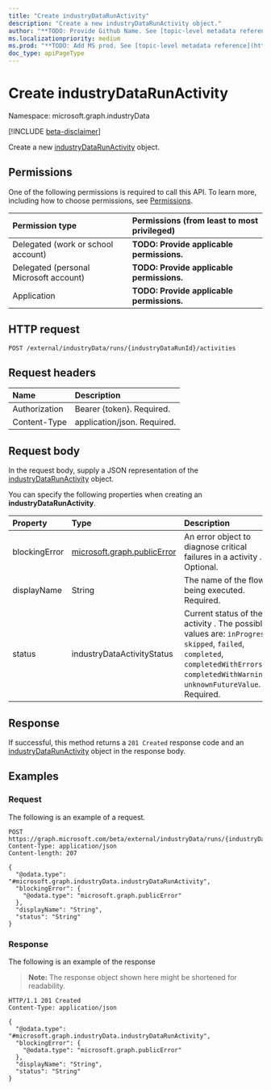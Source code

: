 ```yaml
---
title: "Create industryDataRunActivity"
description: "Create a new industryDataRunActivity object."
author: "**TODO: Provide Github Name. See [topic-level metadata reference](https://aka.ms/msgo?pagePath=API/Document/Guidelines/Metadata)**"
ms.localizationpriority: medium
ms.prod: "**TODO: Add MS prod. See [topic-level metadata reference](https://aka.ms/msgo?pagePath=API/Document/Guidelines/Metadata)**"
doc_type: apiPageType
---
```


# Create industryDataRunActivity
Namespace: microsoft.graph.industryData

[!INCLUDE [beta-disclaimer](../../includes/beta-disclaimer.md)]

Create a new [industryDataRunActivity](../resources/industrydata-industrydatarunactivity.md) object.

## Permissions
One of the following permissions is required to call this API. To learn more, including how to choose permissions, see [Permissions](/graph/permissions-reference).

|Permission type|Permissions (from least to most privileged)|
|:---|:---|
|Delegated (work or school account)|**TODO: Provide applicable permissions.**|
|Delegated (personal Microsoft account)|**TODO: Provide applicable permissions.**|
|Application|**TODO: Provide applicable permissions.**|

## HTTP request

<!-- {
  "blockType": "ignored"
}
-->
``` http
POST /external/industryData/runs/{industryDataRunId}/activities
```

## Request headers
|Name|Description|
|:---|:---|
|Authorization|Bearer {token}. Required.|
|Content-Type|application/json. Required.|

## Request body
In the request body, supply a JSON representation of the [industryDataRunActivity](../resources/industrydata-industrydatarunactivity.md) object.

You can specify the following properties when creating an **industryDataRunActivity**.

|Property|Type|Description|
|:---|:---|:---|
|blockingError|[microsoft.graph.publicError](../resources/publicerror.md)|An error object to diagnose critical failures in a activity . Optional.|
|displayName|String|The name of the flow being executed. Required.|
|status|industryDataActivityStatus|Current status of the activity . The possible values are: `inProgress`, `skipped`, `failed`, `completed`, `completedWithErrors`, `completedWithWarnings`, `unknownFutureValue`. Required.|



## Response

If successful, this method returns a `201 Created` response code and an [industryDataRunActivity](../resources/industrydata-industrydatarunactivity.md) object in the response body.

## Examples

### Request
The following is an example of a request.
<!-- {
  "blockType": "request",
  "name": "create_industrydatarunactivity_from_"
}
-->
``` http
POST https://graph.microsoft.com/beta/external/industryData/runs/{industryDataRunId}/activities
Content-Type: application/json
Content-length: 207

{
  "@odata.type": "#microsoft.graph.industryData.industryDataRunActivity",
  "blockingError": {
    "@odata.type": "microsoft.graph.publicError"
  },
  "displayName": "String",
  "status": "String"
}
```


### Response
The following is an example of the response
>**Note:** The response object shown here might be shortened for readability.
<!-- {
  "blockType": "response",
  "truncated": true,
  "@odata.type": "microsoft.graph.industryData.industryDataRunActivity"
}
-->
``` http
HTTP/1.1 201 Created
Content-Type: application/json

{
  "@odata.type": "#microsoft.graph.industryData.industryDataRunActivity",
  "blockingError": {
    "@odata.type": "microsoft.graph.publicError"
  },
  "displayName": "String",
  "status": "String"
}
```

